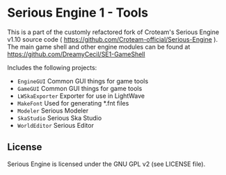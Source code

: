 # Serious Engine 1 - Tools

This is a part of the customly refactored fork of Croteam's Serious Engine v1.10 source code ( https://github.com/Croteam-official/Serious-Engine ).
The main game shell and other engine modules can be found at https://github.com/DreamyCecil/SE1-GameShell

Includes the following projects:

* `EngineGUI` Common GUI things for game tools
* `GameGUI` Common GUI things for game tools
* `LWSkaExporter` Exporter for use in LightWave
* `MakeFont` Used for generating *.fnt files
* `Modeler` Serious Modeler
* `SkaStudio` Serious Ska Studio
* `WorldEditor` Serious Editor

License
-------

Serious Engine is licensed under the GNU GPL v2 (see LICENSE file).
